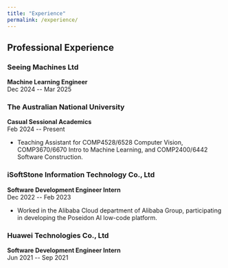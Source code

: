 ```yaml
---
title: "Experience"
permalink: /experience/
---
```


## Professional Experience

### Seeing Machines Ltd
**Machine Learning Engineer**  
Dec 2024 -- Mar 2025  

### The Australian National University
**Casual Sessional Academics**  
Feb 2024 -- Present  
- Teaching Assistant for COMP4528/6528 Computer Vision, COMP3670/6670 Intro to Machine Learning, and COMP2400/6442 Software Construction.

### iSoftStone Information Technology Co., Ltd
**Software Development Engineer Intern**  
Dec 2022 -- Feb 2023  
- Worked in the Alibaba Cloud department of Alibaba Group, participating in developing the Poseidon AI low-code platform.

### Huawei Technologies Co., Ltd
**Software Development Engineer Intern**  
Jun 2021 -- Sep 2021  